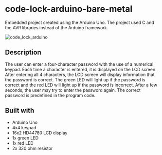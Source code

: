 # code-lock-arduino-bare-metal
Embedded project created using the Arduino Uno. The project used C and the AVR libraries instead of the Arduino framework.

![code_lock_arduino](https://github.com/blazkol/code-lock-arduino/assets/134608953/b64ca54c-5ac7-4884-ab89-4ef6a7e8c321)

## Description
The user can enter a four-character password with the use of a numerical keypad. Each time a character is entered, it is displayed on the LCD screen. After entering all 4 characters, the LCD screen will display information that the password is correct. The green LED will light up if the password is correct and the red LED will light up if the password is incorrect. After a few seconds, the user may try to enter the password again. The correct password is predefined in the program code.

## Built with
* Arduino Uno
* 4x4 keypad
* 16x2 HD44780 LCD display
* 1x green LED
* 1x red LED
* 2x 330 ohm resistor
